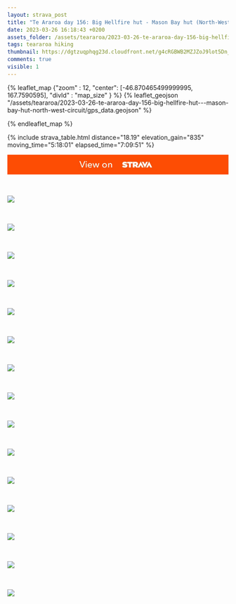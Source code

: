 ```yaml
---
layout: strava_post
title: "Te Araroa day 156: Big Hellfire hut - Mason Bay hut (North-West circuit)"
date: 2023-03-26 16:18:43 +0200
assets_folder: /assets/teararoa/2023-03-26-te-araroa-day-156-big-hellfire-hut---mason-bay-hut-north-west-circuit
tags: teararoa hiking
thumbnail: https://dgtzuqphqg23d.cloudfront.net/g4cRGBWB2MZJZoJ9lot5Dn_VtD02kL78kZiC7ZLpX5k-1024x768.jpg
comments: true
visible: 1
---
```



{% leaflet_map {"zoom" : 12,
                  "center": [-46.870465499999995, 167.7590595],
                 "divId" : "map_size" } %}
    {% leaflet_geojson "/assets/teararoa/2023-03-26-te-araroa-day-156-big-hellfire-hut---mason-bay-hut-north-west-circuit/gps_data.geojson" %}

{% endleaflet_map %}





{% include strava_table.html distance="18.19" elevation_gain="835" moving_time="5:18:01" elapsed_time="7:09:51" %}

[![](/assets/strava.jpg)](https://www.strava.com/activities/8795436145)


<br />

![](https://dgtzuqphqg23d.cloudfront.net/g4cRGBWB2MZJZoJ9lot5Dn_VtD02kL78kZiC7ZLpX5k-1024x768.jpg)


<br />

![](https://dgtzuqphqg23d.cloudfront.net/B5ABdABYjJlEWgDsOAtVwZhtlWmHG0S1JJsRxU5eY50-1024x768.jpg)


<br />

![](https://dgtzuqphqg23d.cloudfront.net/AndIIEmsaLKcrPpAswkoLTjT1fXp2Ti5sm4u8Ib9laA-1024x768.jpg)


<br />

![](https://dgtzuqphqg23d.cloudfront.net/AUh6nx_HMelGCh2MKOuwwJxZHf7pg-2pjGqyQTGs0Gc-768x1024.jpg)


<br />

![](https://dgtzuqphqg23d.cloudfront.net/MAgs6tR8VELZyy5wDccvQeJy8kAK1tdazgh7M69PTAQ-1024x768.jpg)


<br />

![](https://dgtzuqphqg23d.cloudfront.net/cd_KPRYkPim54fLlKnxFNxDw80jW9xjHQG75AAGekQU-1024x768.jpg)


<br />

![](https://dgtzuqphqg23d.cloudfront.net/Uky3OR-4jq75SKT9kzweS48fuAmhBiwTcHBQaYaJkOo-1024x768.jpg)


<br />

![](https://dgtzuqphqg23d.cloudfront.net/DPRRl6LclzZRaSEswIYDk08DIWevr0pdPIAR5bD8QeM-768x1024.jpg)


<br />

![](https://dgtzuqphqg23d.cloudfront.net/K_MWUmoaHzi8Ak6c6KIvQfL3y5j8iJ8DT0UT2cFkg9k-1024x768.jpg)


<br />

![](https://dgtzuqphqg23d.cloudfront.net/UwbO2lSMp-a_0BqyIfz7Rvz6k8gUP47LVYFskn24Pu0-1024x768.jpg)


<br />

![](https://dgtzuqphqg23d.cloudfront.net/F9TC5ceI9V1JiIv5hrEbfp4LrYRwiVPRcpU-XZ1IJEM-1024x768.jpg)


<br />

![](https://dgtzuqphqg23d.cloudfront.net/ZY4KT8gYPeFcsKeU4osiDb4MtKqY8LNf34U7eh53-Ww-1024x768.jpg)


<br />

![](https://dgtzuqphqg23d.cloudfront.net/OB_Dun5B2g3E_byz5q-q6sJbE2D7TIlqSqjngt-5pNY-1024x768.jpg)


<br />

![](https://dgtzuqphqg23d.cloudfront.net/7dDND1Fq9D1sq9Pu2sndtUZwwK8gdg-RaEDt_qncuTM-1024x768.jpg)


<br />

![](https://dgtzuqphqg23d.cloudfront.net/qGEJtqQ11vtftbkaubBp_IDDcXmSSNTR2rmx8NMbLXY-768x1024.jpg)
